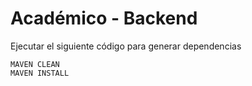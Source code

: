 # Académico - Backend

Ejecutar el siguiente código para generar dependencias 

```
MAVEN CLEAN
MAVEN INSTALL